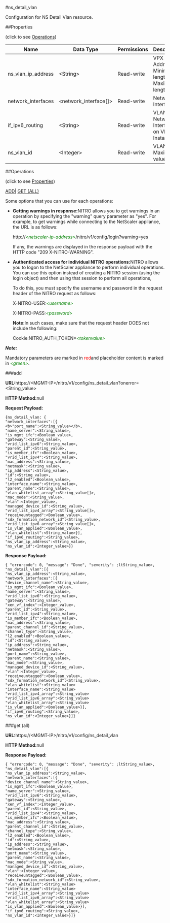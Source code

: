 #ns_detail_vlan

Configuration for NS Detail Vlan resource.


##Properties 
<span>(click to see [Operations](#opera))</span>


<table><thead><tr><th>Name</th><th>Data Type</th><th>Permissions</th><th>Description</th></tr></thead><tbody><tr><td>ns_vlan_ip_address</td><td>&lt;String></td><td>Read-write</td><td>VPX IP Address.<br>Minimum length = 1<br>Maximum length = 64</td></tr><tr><td>network_interfaces</td><td>&lt;network_interface[]></td><td>Read-write</td><td>Network Interfaces.</td></tr><tr><td>if_ipv6_routing</td><td>&lt;String></td><td>Read-write</td><td>VLAN for Network Interface on VM Instance.</td></tr><tr><td>ns_vlan_id</td><td>&lt;Integer></td><td>Read-write</td><td>VLAN Id.<br>Maximum value =</td></tr></tbody></table>
##Operations 
<span>(click to see [Properties](#prope))</span>


[ADD]()| [GET (ALL)](#get-)


Some options that you can use for each operations:
<ul><li><p><b>Getting warnings in response:</b>NITRO allows you to get warnings in an operation by specifying the "warning" query parameter as "yes". For example, to get warnings while connecting to the NetScaler appliance, the URL is as follows:</p><p>http://<span style="color:green;font-style:italic;">&lt;netscaler-ip-address&gt;</span>/nitro/v1/config/login?warning=yes</p><p>If any, the warnings are displayed in the response payload with the HTTP code "209 X-NITRO-WARNING".</p></li><li><p><b>Authenticated access for individual NITRO operations:</b>NITRO allows you to logon to the NetScaler appliance to perform individual operations. You can use this option instead of creating a NITRO session (using the login object) and then using that session to perform all operations,</p><p>To do this, you must specify the username and password in the request header of the NITRO request as follows:</p><p>X-NITRO-USER:<span style="color:green;font-style:italic;">&lt;username&gt;</span></p><p>X-NITRO-PASS:<span style="color:green;font-style:italic;">&lt;password&gt;</span></p><p><b>Note:</b>In such cases, make sure that the request header DOES not include the following:</p><p>Cookie:NITRO_AUTH_TOKEN=<span style="color:green;font-style:italic;">&lt;tokenvalue&gt;</span></p></li></ul>



***Note:*** 
Mandatory parameters are marked in <span style="color:#FF0000;">red</span>and placeholder content is marked in <span style="color:green;font-style:italic">&lt;green&gt;</span>.

###add



<b>URL:</b>https://&lt;MGMT-IP&gt;/nitro/v1/config/ns_detail_vlan?onerror=&lt;String_value&gt;
<b>HTTP Method:</b>null
<b>Request Payload: </b>```{ns_detail_vlan: {"network_interfaces":[{<b>"port_name":<String_value></b>,"name_server":<String_value>,"is_mgmt_ifc":<Boolean_value>,"gateway":<String_value>,"vrid_list_ipv6":<String_value>,"parent_id":<String_value>,"is_member_ifc":<Boolean_value>,"vrid_list_ipv4":<String_value>,"mac_address":<String_value>,"netmask":<String_value>,"ip_address":<String_value>,"id":<String_value>,"l2_enabled":<Boolean_value>,"interface_name":<String_value>,"parent_name":<String_value>,"vlan_whitelist_array":<String_value[]>,"mac_mode":<String_value>,"vlan":<Integer_value>,"managed_device_id":<String_value>,"vrid_list_ipv4_array":<String_value[]>,"receiveuntagged":<Boolean_value>,"sdx_formation_network_id":<String_value>,"vrid_list_ipv6_array":<String_value[]>,"is_vlan_applied":<Boolean_value>,"vlan_whitelist":<String_value>}],"if_ipv6_routing":<String_value>,"ns_vlan_ip_address":<String_value>,"ns_vlan_id":<Integer_value>}}```
<b>Response Payload: </b>```{ "errorcode": 0, "message": "Done", "severity": ;ltString_value>, "ns_detail_vlan":[{"ns_vlan_ip_address":<String_value>,"network_interfaces":[{"device_channel_name":<String_value>,"is_mgmt_ifc":<Boolean_value>,"name_server":<String_value>,"vrid_list_ipv6":<String_value>,"gateway":<String_value>,"xen_vf_index":<Integer_value>,"parent_id":<String_value>,"vrid_list_ipv4":<String_value>,"is_member_ifc":<Boolean_value>,"mac_address":<String_value>,"parent_channel_id":<String_value>,"channel_type":<String_value>,"l2_enabled":<Boolean_value>,"id":<String_value>,"ip_address":<String_value>,"netmask":<String_value>,"port_name":<String_value>,"parent_name":<String_value>,"mac_mode":<String_value>,"managed_device_id":<String_value>,"vlan":<Integer_value>,"receiveuntagged":<Boolean_value>,"sdx_formation_network_id":<String_value>,"vlan_whitelist":<String_value>"interface_name":<String_value>"vrid_list_ipv4_array":<String_value>"vrid_list_ipv6_array":<String_value>"vlan_whitelist_array":<String_value>"is_vlan_applied":<Boolean_value>}],"if_ipv6_routing":<String_value>,"ns_vlan_id":<Integer_value>}]}```



###get (all)



<b>URL:</b>https://&lt;MGMT-IP&gt;/nitro/v1/config/ns_detail_vlan
<b>HTTP Method:</b>null
<b>Response Payload: </b>```{ "errorcode": 0, "message": "Done", "severity": ;ltString_value>, "ns_detail_vlan":[{"ns_vlan_ip_address":<String_value>,"network_interfaces":[{"device_channel_name":<String_value>,"is_mgmt_ifc":<Boolean_value>,"name_server":<String_value>,"vrid_list_ipv6":<String_value>,"gateway":<String_value>,"xen_vf_index":<Integer_value>,"parent_id":<String_value>,"vrid_list_ipv4":<String_value>,"is_member_ifc":<Boolean_value>,"mac_address":<String_value>,"parent_channel_id":<String_value>,"channel_type":<String_value>,"l2_enabled":<Boolean_value>,"id":<String_value>,"ip_address":<String_value>,"netmask":<String_value>,"port_name":<String_value>,"parent_name":<String_value>,"mac_mode":<String_value>,"managed_device_id":<String_value>,"vlan":<Integer_value>,"receiveuntagged":<Boolean_value>,"sdx_formation_network_id":<String_value>,"vlan_whitelist":<String_value>"interface_name":<String_value>"vrid_list_ipv4_array":<String_value>"vrid_list_ipv6_array":<String_value>"vlan_whitelist_array":<String_value>"is_vlan_applied":<Boolean_value>}],"if_ipv6_routing":<String_value>,"ns_vlan_id":<Integer_value>}]}```



